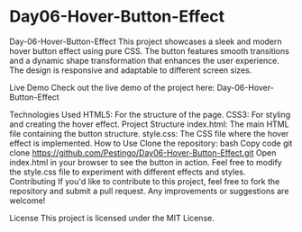 # Day06-Hover-Button-Effect

Day-06-Hover-Button-Effect
This project showcases a sleek and modern hover button effect using pure CSS. The button features smooth transitions and a dynamic shape transformation that enhances the user experience. The design is responsive and adaptable to different screen sizes.

Live Demo
Check out the live demo of the project here: Day-06-Hover-Button-Effect

Technologies Used
HTML5: For the structure of the page.
CSS3: For styling and creating the hover effect.
Project Structure
index.html: The main HTML file containing the button structure.
style.css: The CSS file where the hover effect is implemented.
How to Use
Clone the repository:
bash
Copy code
git clone https://github.com/Pestingo/Day06-Hover-Button-Effect.git
Open index.html in your browser to see the button in action.
Feel free to modify the style.css file to experiment with different effects and styles.
Contributing
If you'd like to contribute to this project, feel free to fork the repository and submit a pull request. Any improvements or suggestions are welcome!

License
This project is licensed under the MIT License.
